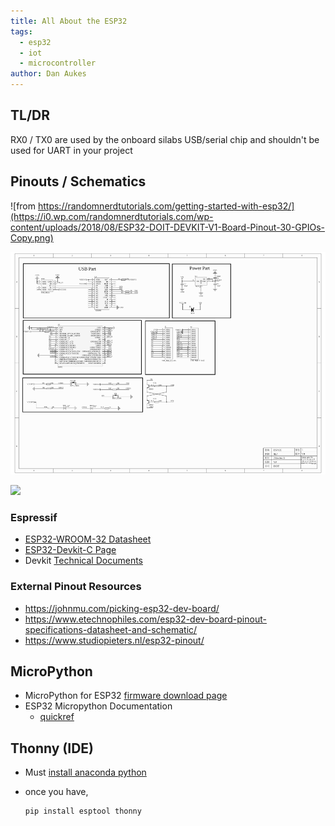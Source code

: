 ```yaml
---
title: All About the ESP32
tags:
  - esp32
  - iot
  - microcontroller
author: Dan Aukes
---
```

## TL/DR
<div class="alert alert-warning" role="alert">
RX0 / TX0 are used by the onboard silabs USB/serial chip and shouldn't be used for UART in your project
</div>


## Pinouts / Schematics

![from https://randomnerdtutorials.com/getting-started-with-esp32/](https://i0.wp.com/randomnerdtutorials.com/wp-content/uploads/2018/08/ESP32-DOIT-DEVKIT-V1-Board-Pinout-30-GPIOs-Copy.png)

![Schematics](./SchematicsforESP32.png)

![](https://github.com/Nicholas3388/LuaNode/raw/master/images/ESP32_dimension.png)

### Espressif 

* [ESP32-WROOM-32 Datasheet](https://www.espressif.com/sites/default/files/documentation/esp32-wroom-32_datasheet_en.pdf)
* [ESP32-Devkit-C Page](https://www.espressif.com/en/products/devkits/esp32-devkitc) 
* Devkit [Technical Documents](https://www.espressif.com/en/support/documents/technical-documents)

### External Pinout Resources

* <https://johnmu.com/picking-esp32-dev-board/>
* <https://www.etechnophiles.com/esp32-dev-board-pinout-specifications-datasheet-and-schematic/>
* <https://www.studiopieters.nl/esp32-pinout/>

## MicroPython

* MicroPython for ESP32 [firmware download page](https://micropython.org/download/esp32/)
* ESP32 Micropython Documentation 
    * [quickref](https://docs.micropython.org/en/latest/esp32/quickref.html)

## Thonny (IDE)

* Must [install anaconda python](/installing-anaconda-python)
* once you have, 

    ```bash
    pip install esptool thonny
    ```
